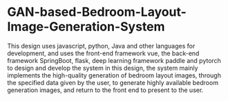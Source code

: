# GAN-based-Bedroom-Layout-Image-Generation-System
This design uses javascript, python, Java and other languages for development, and uses the front-end framework vue, the back-end framework SpringBoot, flask, deep learning framework paddle and pytorch to design and develop the system in this design, the system mainly implements the high-quality generation of bedroom layout images, through the specified data given by the user, to generate highly available bedroom generation images, and return to the front end to present to the user.
